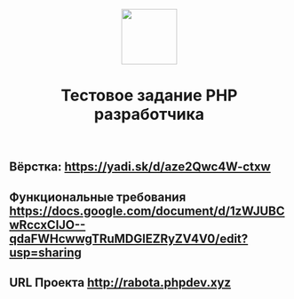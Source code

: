 <p align="center">
    <a href="https://github.com/yiisoft" target="_blank">
        <img src="https://avatars0.githubusercontent.com/u/993323" height="100px">
    </a>
    <h1 align="center">Тестовое задание PHP разработчика</h1>
    <br>
</p>

## Вёрстка: https://yadi.sk/d/aze2Qwc4W-ctxw 
## Функциональные требования https://docs.google.com/document/d/1zWJUBCwRccxClJO--qdaFWHcwwgTRuMDGlEZRyZV4V0/edit?usp=sharing
## URL Проекта http://rabota.phpdev.xyz
